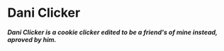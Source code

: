# Dani Clicker

***Dani Clicker is a cookie clicker edited to be a friend's of mine instead, aproved by him.***
